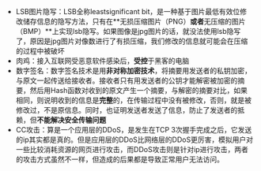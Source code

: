 - LSB图片隐写：LSB全称leastsignificant bit，是一种基于图片最低有效位修改储存信息的隐写方法，只有在**无损压缩图片（PNG）**或者**无压缩的图片（BMP）**上实现lsb隐写。如果图像是jpg图片的话，就没法使用lsb隐写了，原因是jpg图片对像数进行了有损压缩，我们修改的信息就可能会在压缩的过程中被破坏
- 肉鸡：接入互联网受恶意软件感染后，**受控**于黑客的电脑
- 数字签名：数字签名技术是用**非对称加密技术**，将摘要用发送者的私钥加密，与原文一起传送给接收者。接收者只有用发送者的公钥才能解密被加密的摘要，然后用Hash函数对收到的原文产生一个摘要，与解密的摘要对比，如果相同，则说明收到的信息是**完整**的，在传输过程中没有被修改，否则，就是被修改过，不是原信息。同时，也证明发送者发送了信息，防止了发送者的抵赖，但**不能解决安全传输问题**
- CC攻击：算是一个应用层的DDoS，是发生在TCP 3次握手完成之后，它发送的ip其实都是真的。但是应用层的DDoS比网络层的DDoS更厉害，模拟用户对一些比较消耗资源的网页进行攻击，而DDoS攻击则是针对ip进行攻击，两者的攻击方式虽然不一样，但造成的后果都是导致正常用户无法访问。